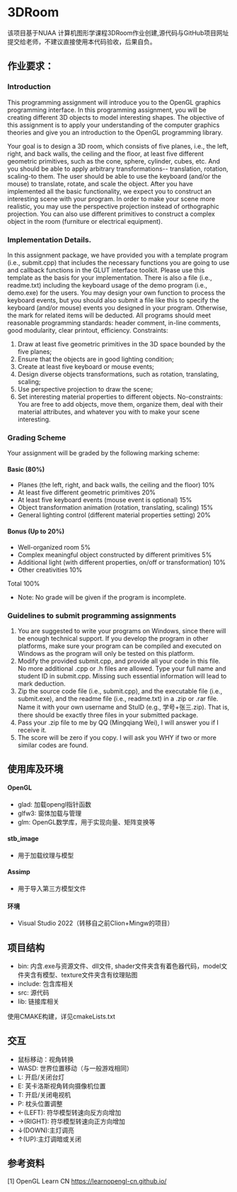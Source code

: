 # 3DRoom
 
该项目基于NUAA 计算机图形学课程3DRoom作业创建,源代码与GitHub项目网址提交给老师，不建议直接使用本代码验收，后果自负。

## 作业要求：
### Introduction
This programming assignment will introduce you to the OpenGL graphics programming interface. In this programming assignment, you will be creating different 3D objects to model interesting shapes. The objective of this assignment is to apply your understanding of the computer graphics theories and give you an introduction to the OpenGL programming library.

Your goal is to design a 3D room, which consists of five planes, i.e., the left, right, and back walls, the ceiling and the floor, at least five different geometric primitives, such as the cone, sphere, cylinder, cubes, etc. And you should be able to apply arbitrary transformations-- translation, rotation, scaling-to them. The user should be able to use the keyboard (and/or the mouse) to translate, rotate, and scale the object. After you have implemented all the basic functionality, we expect you to construct an interesting scene with your program. In order to make your scene more realistic, you may use the perspective projection instead of orthographic projection. You can also use different primitives to construct a complex object in the room (furniture or electrical equipment).
### Implementation Details. 
In this assignment package, we have provided you with a template program (i.e., submit.cpp) that includes the necessary functions you are going to use and callback functions in the GLUT interface toolkit. Please use this template as the basis for your implementation. There is also a file (i.e., readme.txt) including the keyboard usage of the demo program (i.e., demo.exe) for the users. You may design your own function to process the keyboard events, but you should also submit a file like this to specify the keyboard (and/or mouse) events you designed in your program. Otherwise, the mark for related items will be deducted.
All programs should meet reasonable programming standards: header comment, in-line comments, good modularity, clear printout, efficiency.
Constraints:
1. Draw at least five geometric primitives in the 3D space bounded by the five planes;
2. Ensure that the objects are in good lighting condition;
3. Create at least five keyboard or mouse events;
4. Design diverse objects transformations, such as rotation, translating, scaling;
5. Use perspective projection to draw the scene;
6. Set interesting material properties to different objects.
No-constraints:
You are free to add objects, move them, organize them, deal with their material attributes, and whatever you with to make your scene interesting.
### Grading Scheme
Your assignment will be graded by the following marking scheme:
#### Basic (80%)
-	Planes (the left, right, and back walls, the ceiling and the floor)  10%
-	At least five different geometric primitives                  20%
-	At least five keyboard events (mouse event is optional)        15%
-	Object transformation animation (rotation, translating, scaling)  15%
-	General lighting control (different material properties setting)   20%
#### Bonus (Up to 20%)
-	Well-organized room                                       5%
-	Complex meaningful object constructed by different primitives      5%
-	Additional light (with different properties, on/off or transformation)  10%
-	Other creativities                                           10%

Total                                                       100%
- Note: No grade will be given if the program is incomplete.
### Guidelines to submit programming assignments
1)	You are suggested to write your programs on Windows, since there will be enough technical support. If you develop the program in other platforms, make sure your program can be compiled and executed on Windows as the program will only be tested on this platform.
2)	Modify the provided submit.cpp, and provide all your code in this file. No more additional .cpp or .h files are allowed. Type your full name and student ID in submit.cpp. Missing such essential information will lead to mark deduction.
3)	Zip the source code file (i.e., submit.cpp), and the executable file (i.e., submit.exe), and the readme file (i.e., readme.txt) in a .zip or .rar file. Name it with your own username and StuID (e.g., 学号+张三.zip). That is, there should be exactly three files in your submitted package.
4)	Pass your .zip file to me by QQ (Mingqiang Wei), I will answer you if I receive it. 
5)	The score will be zero if you copy. I will ask you WHY if two or more similar codes are found.

## 使用库及环境
#### OpenGL
- glad: 加载opengl指针函数
- glfw3: 窗体加载与管理
- glm: OpenGL数学库，用于实现向量、矩阵变换等

#### stb_image
- 用于加载纹理与模型

#### Assimp
- 用于导入第三方模型文件

#### 环境
- Visual Studio 2022（转移自之前Clion+Mingw的项目）

## 项目结构
- bin: 内含.exe与资源文件、dll文件, shader文件夹含有着色器代码，model文件夹含有模型、texture文件夹含有纹理贴图
- include: 包含库相关
- src: 源代码
- lib: 链接库相关

使用CMAKE构建，详见cmakeLists.txt
## 交互
- 鼠标移动：视角转换
- WASD: 世界位置移动（与一般游戏相同）
- L: 开启/关闭台灯
- E: 芙卡洛斯视角转向摄像机位置
- T: 开启/关闭电视机
- P: 枕头位置调整
- ←(LEFT): 符华模型转速向反方向增加
- →(RIGHT): 符华模型转速向正方向增加
- ↓(DOWN):主灯调亮
- ↑(UP):主灯调暗或关闭

## 参考资料
[1] OpenGL Learn CN https://learnopengl-cn.github.io/
